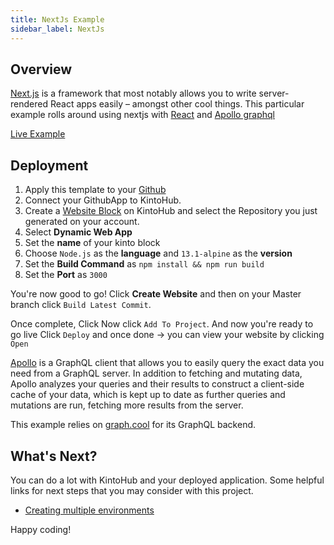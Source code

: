 ```yaml
---
title: NextJs Example
sidebar_label: NextJs
---
```

## Overview
[Next.js](https://github.com/zeit/next.js/) is a framework that most notably allows you to write server-rendered React apps easily – amongst other cool things.
This particular example rolls around using nextjs with [React](https://reactjs.org/) and [Apollo graphql](https://www.apollographql.com/)

[Live Example](https://next-apollo-example-1d0d2-8caf9.web.master.kintohub.com/)

## Deployment
1. Apply this template to your [Github](https://github.com/kintohub/preact-example/generate)
2. Connect your GithubApp to KintoHub.
3. Create a [Website Block](https://docs.kintohub.com/docs/kintoblocks/websites) on KintoHub and select the Repository you just generated on your account.
4. Select **Dynamic Web App**
5. Set the **name** of your kinto block
6. Choose `Node.js` as the **language** and `13.1-alpine` as the **version**
7. Set the **Build Command** as `npm install && npm run build`
8. Set the **Port** as `3000`

You're now good to go! Click **Create Website** and then on your Master branch click `Build Latest Commit`.

Once complete, Click  Now click `Add To Project`.
And now you're ready to go live Click `Deploy` and once done -> you can view your website by clicking `Open`

[Apollo](https://www.apollographql.com/client/) is a GraphQL client that allows you to easily query the exact data you need from a GraphQL server. In addition to fetching and mutating data, Apollo analyzes your queries and their results to construct a client-side cache of your data, which is kept up to date as further queries and mutations are run, fetching more results from the server.

This example relies on [graph.cool](https://www.graph.cool) for its GraphQL backend.

## What's Next?

You can do a lot with KintoHub and your deployed application. Some helpful links for next steps that you may consider with this project.

* [Creating multiple environments](https://docs.kintohub.com/docs/projects/environments)

Happy coding!